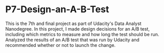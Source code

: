 # P7-Design-an-A-B-Test
This is the 7th and final project as part of Udacity's Data Analyst Nanodegree. In this project, I made design decisions for an A/B test, including which metrics to measure and how long the test should be run. Analyzed the results of an A/B test that was run by Udacity and recommended whether or not to launch the change. 
